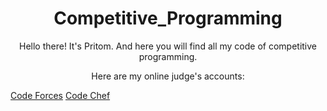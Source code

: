<h1 style="text-align: center;">Competitive_Programming</h1>
<p style="text-align: center;">Hello there! It's Pritom. And here you will find all my code of competitive programming.</p>
<p style="text-align: center;">Here are my online judge's accounts:</p>


[Code Forces](https://codeforces.com/profile/PritomPaul)
[Code Chef](#)